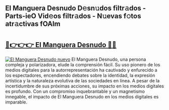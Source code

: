 ## El Manguera Desnudo D𝚎sn𝚞dos filtr𝚊dos - Parts-ieO Vid𝚎os filtr𝚊dos - N𝚞evas f𝚘tos atr𝚊ctivas fOAlm

# <h2><a href="http://mba01ux.tromn.icu/?c=El+Manguera+Desnudo">🔗👉👉👉 El Manguera Desnudo 🔗🔗</a></h2>

[![El Manguera Desnudo nuevo](https://i.imgur.com/pEAQMta.gif)](http://mba01ux.tromn.icu/?c=El+Manguera+Desnudo)
El Manguera Desnudo, una persona compleja y polarizadora, elude la comprensión fácil. Su uso pionero de los medios digitales para la autorrepresentación ha cautivado y enfurecido a los espectadores, encendiendo debates sobre la identidad, la expresión artística y la naturaleza evolutiva de las sociedades en línea. A pesar de la incertidumbre de sus próximas acciones, su impacto en los medios digitales es profundo. Con un compromiso inquebrantable y un magnetismo innegable, el impacto de El Manguera Desnudo en los medios digitales es imparable.
